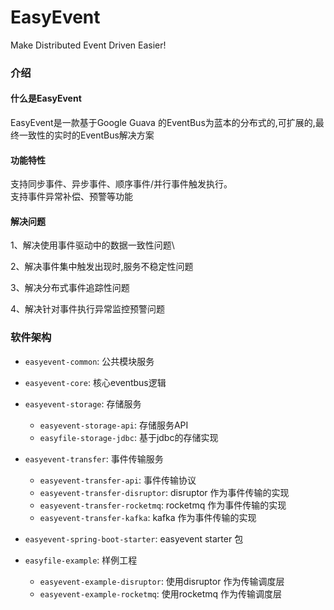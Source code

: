 # EasyEvent

Make Distributed Event Driven Easier!

### 介绍

#### 什么是EasyEvent
EasyEvent是一款基于Google Guava 的EventBus为蓝本的分布式的,可扩展的,最终一致性的实时的EventBus解决方案

#### 功能特性
支持同步事件、异步事件、顺序事件/并行事件触发执行。\
支持事件异常补偿、预警等功能

#### 解决问题
1、解决使用事件驱动中的数据一致性问题\

2、解决事件集中触发出现时,服务不稳定性问题

3、解决分布式事件追踪性问题

4、解决针对事件执行异常监控预警问题

### 软件架构

- `easyevent-common`: 公共模块服务
  
- `easyevent-core`: 核心eventbus逻辑

- `easyevent-storage`: 存储服务
    - `easyevent-storage-api`: 存储服务API
    - `easyfile-storage-jdbc`: 基于jdbc的存储实现 
  
- `easyevent-transfer`: 事件传输服务
    - `easyevent-transfer-api`: 事件传输协议
    - `easyevent-transfer-disruptor`: disruptor 作为事件传输的实现
    - `easyevent-transfer-rocketmq`: rocketmq 作为事件传输的实现
    - `easyevent-transfer-kafka`: kafka 作为事件传输的实现

- `easyevent-spring-boot-starter`: easyevent starter 包

- `easyfile-example`: 样例工程
    - `easyevent-example-disruptor`: 使用disruptor 作为传输调度层
    - `easyevent-example-rocketmq`: 使用rocketmq 作为传输调度层